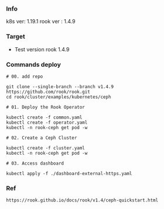 ### Info
k8s ver: 1.19.1
rook ver : 1.4.9

### Target
- Test version rook 1.4.9

### Commands deploy
```
# 00. add repo

git clone --single-branch --branch v1.4.9 https://github.com/rook/rook.git
cd rook/cluster/examples/kubernetes/ceph

# 01. Deploy the Rook Operator

kubectl create -f common.yaml
kubectl create -f operator.yaml
kubectl -n rook-ceph get pod -w

# 02. Create a Ceph Cluster

kubectl create -f cluster.yaml
kubectl -n rook-ceph get pod -w

# 03. Access dashboard

kubectl apply -f ./dashboard-external-https.yaml

```

### Ref
```
https://rook.github.io/docs/rook/v1.4/ceph-quickstart.html
```